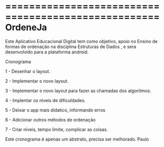 ====================================================
OrdeneJa
====================================================
Este Aplicativo Educacional Digital tem como objetivo, apoio no Ensino de formas de ordenação na disciplina Estruturas de Dados , e sera desenvolvido para a plataforma android.

Cronograma

1 - Desenhar o layout.

2 - Implementar o novo layout.

3 - Implementar o novo layout para fazer as chamadas dos algoritmos.

4 - Implentar os niveis de dificuldades.

5 - Deixar o app mais didatico, informando erros

6 - Adicionar outros métodos de ordenação

7 - Criar níveis, tempo limite, complicar as coisas.

Este cronograma é apenas um abstrato, precisa ser melhorado.
Paulo

